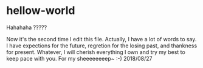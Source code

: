 # hellow-world
Hahahaha
?????


Now it's the second time I edit this file.
          Actually, I have a lot of words to say.
I have expections for the future, regretion for the losing past, and thankness for present.
          Whatever, I will cherish everything I own and try my best to keep pace with you.
For my sheeeeeeeep~  :-)
          2018/08/27
          
